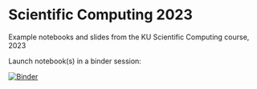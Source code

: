 # Scientific Computing 2023
Example notebooks and slides from the KU Scientific Computing course, 2023

Launch notebook(s) in a binder session:

[![Binder](http://mybinder.org/badge_logo.svg)](http://mybinder.org/v2/gh/gbrammer/scientific-computing/HEAD)

